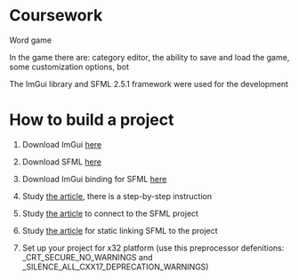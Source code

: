 # Coursework
Word game

In the game there are: category editor, the ability to save and load the game, some customization options, bot

The ImGui library and SFML 2.5.1 framework were used for the development

# How to build a project

1) Download ImGui [here](https://github.com/coconut/imgui)


2) Download SFML [here](https://www.sfml-dev.org/download.php)

3) Download ImGui binding for SFML [here](https://github.com/eliasdaler/imgui-sfml)

4) Study [the article](https://habr.com/ru/post/335512/), there is a step-by-step instruction

5) Study [the article](http://kychka-pc.ru/sfml/urok-1-podklyuchenie-biblioteki-k-srede-razrabotki-visual-studio-2013.html) to connect to the SFML project

6) Study [the article](http://kuchka-pc.ru/wiki/svobodnaya-baza-znanij-html/uroki-sfml/staticheskaya-linkovka-sfml-visual-studio-2015) for static linking SFML to the project

7) Set up your project for x32 platform (use this preprocessor defenitions: _CRT_SECURE_NO_WARNINGS and _SILENCE_ALL_CXX17_DEPRECATION_WARNINGS)
